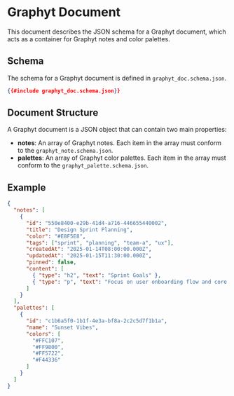 # Graphyt Document

This document describes the JSON schema for a Graphyt document, which acts as a container for Graphyt notes and color palettes.

## Schema

The schema for a Graphyt document is defined in `graphyt_doc.schema.json`.

```json
{{#include graphyt_doc.schema.json}}
```

## Document Structure

A Graphyt document is a JSON object that can contain two main properties:

- **notes**: An array of Graphyt notes. Each item in the array must conform to the `graphyt_note.schema.json`.
- **palettes**: An array of Graphyt color palettes. Each item in the array must conform to the `graphyt_palette.schema.json`.

## Example

```json
{
  "notes": [
    {
      "id": "550e8400-e29b-41d4-a716-446655440002",
      "title": "Design Sprint Planning",
      "color": "#E8F5E8",
      "tags": ["sprint", "planning", "team-a", "ux"],
      "createdAt": "2025-01-14T08:00:00.000Z",
      "updatedAt": "2025-01-15T11:30:00.000Z",
      "pinned": false,
      "content": [
        { "type": "h2", "text": "Sprint Goals" },
        { "type": "p", "text": "Focus on user onboarding flow and core feature wireframes." }
      ]
    }
  ],
  "palettes": [
    {
      "id": "c1b6a5f0-1b1f-4e3a-bf8a-2c2c5d7f1b1a",
      "name": "Sunset Vibes",
      "colors": [
        "#FFC107",
        "#FF9800",
        "#FF5722",
        "#F44336"
      ]
    }
  ]
}
```
